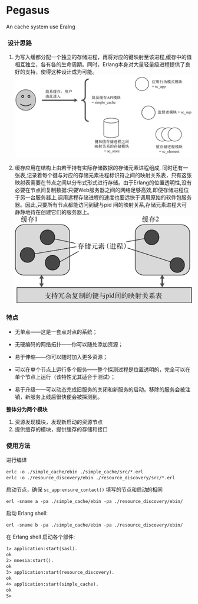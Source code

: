 # Pegasus

An cache system use Eralng

###  设计思路

 1. 为写入缓都分配一个独立的存储进程，再将对应的键映射至该进程,缓存中的值相互独立，各有各的生命周期。同时，Erlang本身对大量轻量级进程提供了良好的支持，使得这种设计成为可能。
![](https://raw.githubusercontent.com/acmerfight/Pegasus/master/img/otp0.png)

 2. 缓存应用在结构上由若干持有实际存储数据的存储元素进程组成, 同时还有一张表,记录着每个键与对应的存储元素进程标识符之间的映射关系表，只有这张映射表需要在节点之间以分布式形式进行存储。由于Erlang的位置透明性,没有必要在节点间复制数据:只要Web服务器之间的网络足够高效,即便存储进程位于另一台服务器上,调用远程存储进程的速度也要远快于调用原始的软件包服务器。因此,只要所有节点都能访问到键与pid 间的映射关系,存储元素进程大可静静地待在创建它们的服务器上。
![](https://github.com/acmerfight/Pegasus/blob/master/img/16.d09z.07.png)

### 特点

 - 无单点——这是一套点对点的系统；

 - 无硬编码的网络拓扑——你可以随处添加资源；

 - 易于伸缩——你可以随时加入更多资源；

 - 可以在单个节点上运行多个服务——整个探测过程是位置透明的，完全可以在单个节点上运行（该特性尤其适合于测试）；

 - 易于升级——可以动态完成旧服务的关闭和新服务的启动。移除的服务会被注销，新服务上线后很快便会被探测到。

**整体分为两个模块**

 1. 资源发现模块，发现新启动的资源节点
 2. 提供缓存的模块，提供缓存的存储和接口

### 使用方法

进行编译

    erlc -o ./simple_cache/ebin ./simple_cache/src/*.erl
    erlc -o ./resource_discovery/ebin ./resource_discovery/src/*.erl

启动节点，确保 `sc_app:ensure_contact()` 填写的节点和启动的相同

    erl -sname a -pa ./simple_cache/ebin -pa ./resource_discovery/ebin/

启动 Erlang shell:

    erl -sname b -pa ./simple_cache/ebin -pa ./resource_discovery/ebin/

在 Erlang shell 启动各个部件:

    1> application:start(sasl).
    ok
    2> mnesia:start().
    ok
    3> application:start(resource_discovery).
    ok
    4> application:start(simple_cache).
    ok
    5>

